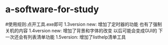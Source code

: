# a-software-for-study
#使用规则:点开工具.exe即可
1.3version new:
增加了定时器的功能
也有了强制关机的内容
1.4version new:
增加了背景和字体的改变
以后可能会变成GUI的
下一次还会有列表清单功能
1.5version:
增加了listhelp清单工具
